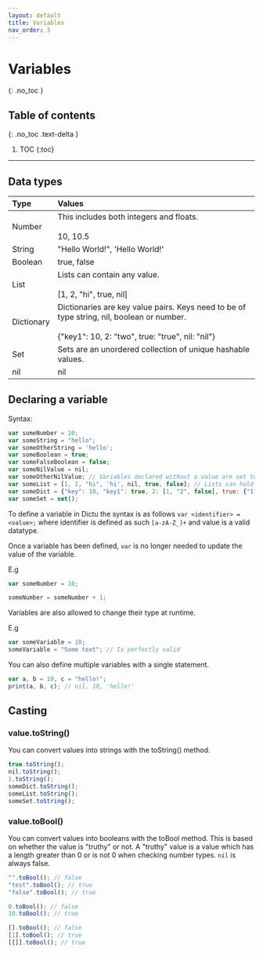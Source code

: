 ```yaml
---
layout: default
title: Variables
nav_order: 3
---
```


# Variables
{: .no_toc }

## Table of contents
{: .no_toc .text-delta }

1. TOC
{:toc}

---
## Data types

| Type         | Values                                                                                                    |
|:-------------|:----------------------------------------------------------------------------------------------------------|
| Number       | This includes both integers and floats. <br/><br/>10, 10.5                                                |
| String       | "Hello World!", 'Hello World!'                                                                            |
| Boolean      | true, false                                                                                               |
| List         | Lists can contain any value. <br/><br/>[1, 2, "hi", true, nil]                                            |
| Dictionary   | Dictionaries are key value pairs. Keys need to be of type string, nil, boolean or number. <br/><br/>{"key1": 10, 2: "two", true: "true", nil: "nil"} |
| Set          | Sets are an unordered collection of unique hashable values.
| nil          | nil                                                                                                       |

## Declaring a variable

Syntax:
```js
var someNumber = 10;
var someString = "hello";
var someOtherString = 'hello';
var someBoolean = true;
var someFalseBoolean = false;
var someNilValue = nil;
var someOtherNilValue; // Variables declared without a value are set to nil
var someList = [1, 2, "hi", 'hi', nil, true, false]; // Lists can hold any value
var someDict = {"key": 10, "key1": true, 2: [1, "2", false], true: {"1": 2}};
var someSet = set();
```


To define a variable in Dictu the syntax is as follows `var <identifier> = <value>;` where identifier
is defined as such `[a-zA-Z_]+` and value is a valid datatype.

Once a variable has been defined, `var` is no longer needed to update the value of the variable.

E.g
```js
var someNumber = 10;

someNumber = someNumber + 1;
```

Variables are also allowed to change their type at runtime.

E.g
```js
var someVariable = 10;
someVariable = "Some text"; // Is perfectly valid
```

You can also define multiple variables with a single statement.

```js
var a, b = 10, c = "hello!";
print(a, b, c); // nil, 10, 'hello!'
```

## Casting

### value.toString()

You can convert values into strings with the toString() method.

```js
true.toString();
nil.toString();
1.toString();
someDict.toString();
someList.toString();
someSet.toString();
```

### value.toBool()

You can convert values into booleans with the toBool method. This is based on whether the
value is "truthy" or not. A "truthy" value is a value which has a length greater than 0
or is not 0 when checking number types. `nil` is always false.

```js
"".toBool(); // false
"test".toBool(); // true
"false".toBool(); // true

0.toBool(); // false
10.toBool(); // true

[].toBool(); // false
[1].toBool(); // true
[[]].toBool(); // true
```
